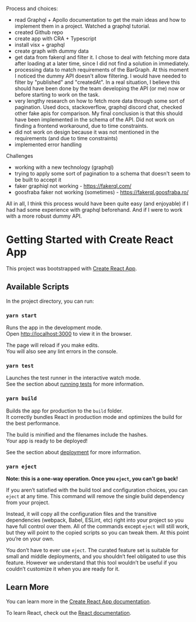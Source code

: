 Process and choices:

- read Graphql + Apollo documentation to get the main ideas and how to implement them in a project. Watched a graphql
  tutorial.
- created Github repo
- create app with CRA + Typescript
- install visx + graphql
- create graph with dummy data
- get data from fakerql and filter it. I chose to deal with fetching more data after loading at a later time, since I
  did not find a solution in immediately.
- processing data to match requirements of the BarGraph. At this moment I noticed the dummy API doesn't allow filtering.
  I would have needed to filter by "published" and "createdAt". In a real situation, I believe this should have been
  done by the team developing the API (or me) now or before starting to work on the task.
- very lengthy research on how to fetch more data through some sort of pagination. Used docs, stackoverflow, graphql
  discord chat, checked other fake apis for comparison. My final conclusion is that this should have been implemented in
  the schema of the API. Did not work on finding a frontend workaround, due to time constraints.
- did not work on design because it was not mentioned in the requirements (and due to time constraints)
- implemented error handling

Challenges

- working with a new technology (graphql)
- trying to apply some sort of pagination to a schema that doesn't seem to be built to accept it
- faker graphiql not working - https://fakerql.com/
- goosfraba faker not working (sometimes) - https://fakerql.goosfraba.ro/

All in all, I think this process would have been quite easy (and enjoyable) if I had had some experience with graphql
beforehand. And if
I were to work with a more robust dummy API.

# Getting Started with Create React App

This project was bootstrapped with [Create React App](https://github.com/facebook/create-react-app).

## Available Scripts

In the project directory, you can run:

### `yarn start`

Runs the app in the development mode.\
Open [http://localhost:3000](http://localhost:3000) to view it in the browser.

The page will reload if you make edits.\
You will also see any lint errors in the console.

### `yarn test`

Launches the test runner in the interactive watch mode.\
See the section about [running tests](https://facebook.github.io/create-react-app/docs/running-tests) for more
information.

### `yarn build`

Builds the app for production to the `build` folder.\
It correctly bundles React in production mode and optimizes the build for the best performance.

The build is minified and the filenames include the hashes.\
Your app is ready to be deployed!

See the section about [deployment](https://facebook.github.io/create-react-app/docs/deployment) for more information.

### `yarn eject`

**Note: this is a one-way operation. Once you `eject`, you can’t go back!**

If you aren’t satisfied with the build tool and configuration choices, you can `eject` at any time. This command will
remove the single build dependency from your project.

Instead, it will copy all the configuration files and the transitive dependencies (webpack, Babel, ESLint, etc) right
into your project so you have full control over them. All of the commands except `eject` will still work, but they will
point to the copied scripts so you can tweak them. At this point you’re on your own.

You don’t have to ever use `eject`. The curated feature set is suitable for small and middle deployments, and you
shouldn’t feel obligated to use this feature. However we understand that this tool wouldn’t be useful if you couldn’t
customize it when you are ready for it.

## Learn More

You can learn more in
the [Create React App documentation](https://facebook.github.io/create-react-app/docs/getting-started).

To learn React, check out the [React documentation](https://reactjs.org/).
